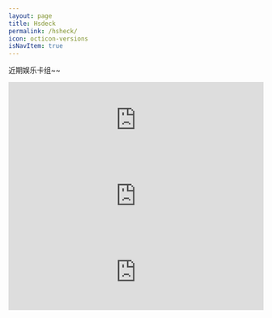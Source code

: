 ```yaml
---
layout: page
title: Hsdeck
permalink: /hsheck/
icon: octicon-versions
isNavItem: true
---
```


近期娱乐卡组~~

<iframe src="https://ixjx.herokuapp.com?code=AAECAf0EHooBqwTFBMsE7QSNCJ+bA6CbA4qeA6GhA8KhA/yjA4ukA5KkA7+kA/KlA4SnA/SrA/qsA+yvA/CvA5GxA4S2A4y2A+G2A8O4A427A9y+A+a+A97EAwAA&name=宇宙法" name="myiframe" width="100%" scrolling="no" frameborder="0">
</iframe>

<iframe src="https://ixjx.herokuapp.com?code=AAECAaPDAwzCBqIJq5EDiZ0D+qQD36kD6qwDl60Dqq8D068D47QD8b8DCf6VA9qbA52pA+isA+usA/6uA622A8S5A/O7AwA=&name=麻将术" name="myiframe" width="100%" scrolling="no" frameborder="0">
</iframe>

<iframe src="https://ixjx.herokuapp.com?code=AAEBAaPDAw6TBNwGwg/WEeCsAsnCApfTAujnAtvpAvWAA4mdA/2kA/CsA8S5AwiODt7EAufLAovhAtqbA52pA+usA/2wAwA=&name=狂野鸽子术" name="myiframe" width="100%" scrolling="no" frameborder="0">
</iframe>

<script>
    function changeFrameHeight(){
        var ifm= document.getElementsByName("myiframe"); 
        for (i=0;i<ifm.length;i++){
            ifm[i].height=document.documentElement.clientHeight-56;
        }
    }
    document.onload=changeFrameHeight();
    window.onresize=function(){changeFrameHeight();}
</script>